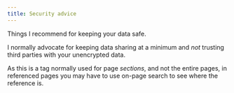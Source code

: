 ```yaml
---
title: Security advice
---
```


Things I recommend for keeping your data safe.

I normally advocate for keeping data sharing at a minimum and *not* trusting third parties with your unencrypted data.

As this is a tag normally used for page *sections*, and not the entire pages, in referenced pages you may have to use on-page search to see where the reference is.
